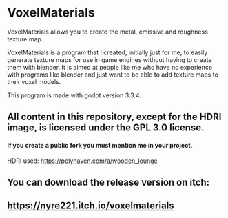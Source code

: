 # VoxelMaterials

VoxelMaterials allows you to create the metal, emissive and roughness texture map.

VoxelMaterials is a program that I created, initially just for me, to easily generate texture maps for use in game engines without having to create them with blender. It is aimed at people like me who have no experience with programs like blender and just want to be able to add texture maps to their voxel models.

This program is made with godot version 3.3.4.

## All content in this repository, except for the HDRI image, is licensed under the GPL 3.0 license.
#### If you create a public fork you must mention me in your project.

HDRI used: https://polyhaven.com/a/wooden_lounge


## You can download the release version on itch:
## https://nyre221.itch.io/voxelmaterials
